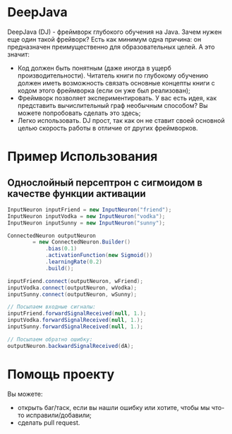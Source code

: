 # DeepJava

DeepJava (DJ) - фреймворк глубокого обучения на Java. Зачем нужен еще один такой фрейворк? Есть как минимум одна причина: он предназначен преимущественно для образовательных целей. А это значит:
* Код должен быть понятным (даже иногда в ущерб производительности). Читатель книги по глубокому обучению должен иметь возможность связать основные концепты книги с кодом этого фреймворка (если он уже был реализован);
* Фреймворк позволяет экспериментировать. У вас есть идея, как представить вычислительный граф необычным способом? Вы можете попробовать сделать это здесь;
* Легко использовать. DJ прост, так как он не ставит своей основной целью скорость работы в отличие от других фреймворков.

# Пример Использования

## Однослойный персептрон с сигмоидом в качестве функции активации

```java
InputNeuron inputFriend = new InputNeuron("friend");
InputNeuron inputVodka = new InputNeuron("vodka");
InputNeuron inputSunny = new InputNeuron("sunny");

ConnectedNeuron outputNeuron
        = new ConnectedNeuron.Builder()
            .bias(0.1)
            .activationFunction(new Sigmoid())
            .learningRate(0.2)
            .build();

inputFriend.connect(outputNeuron, wFriend);
inputVodka.connect(outputNeuron, wVodka);
inputSunny.connect(outputNeuron, wSunny);

// Посылаем входные сигналы:
inputFriend.forwardSignalReceived(null, 1.);
inputVodka.forwardSignalReceived(null, 1.);
inputSunny.forwardSignalReceived(null, 1.);

// Посылаем обратно ошибку:
outputNeuron.backwardSignalReceived(dA);
```

# Помощь проекту

Вы можете:
* открыть баг/таск, если вы нашли ошибку или хотите, чтобы мы что-то исправили/добавили;
* сделать pull request.
